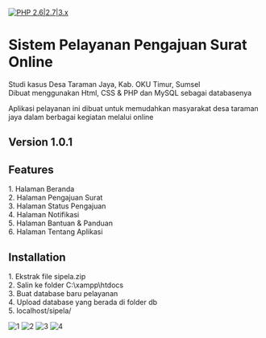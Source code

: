 [![PHP 2.6|2.7|3.x](https://www.vectorlogo.zone/logos/php/php-horizontal.svg)](https://www.php.net/)

# Sistem Pelayanan Pengajuan Surat Online

<p>Studi kasus Desa Taraman Jaya, Kab. OKU Timur, Sumsel<br>Dibuat menggunakan Html, CSS & PHP dan MySQL sebagai databasenya</p>

<p>Aplikasi pelayanan ini dibuat untuk memudahkan masyarakat desa taraman jaya dalam berbagai kegiatan melalui online</p>

## Version 1.0.1
## Features
<p>
  1. Halaman Beranda <br>
  2. Halaman Pengajuan Surat <br>
  3. Halaman Status Pengajuan <br>
  4. Halaman Notifikasi <br>
  5. Halaman Bantuan & Panduan <br>
  6. Halaman Tentang Aplikasi <br>
</p>

## Installation

<p>
  1. Ekstrak file sipela.zip<br>
  2. Salin ke folder C:\xampp\htdocs <br>
  3. Buat database baru pelayanan <br>
  4. Upload database yang berada di folder db <br>
  5. localhost/sipela/
</p>


![1](https://github.com/gfadsrwt2nd/Sipela/assets/55633963/b95d0c15-af88-44be-860e-0d2c5f71f1c2)
![2](https://github.com/gfadsrwt2nd/Sipela/assets/55633963/820e0df8-d725-4bf0-97df-44d99a1f5241)
![3](https://github.com/gfadsrwt2nd/Sipela/assets/55633963/6f092708-094e-42a6-94ea-cbb74652129c)
![4](https://github.com/gfadsrwt2nd/Sipela/assets/55633963/69aaa02b-ef20-4b66-b755-e07f7f009407)


